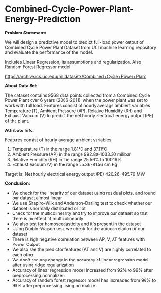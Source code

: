 # Combined-Cycle-Power-Plant-Energy-Prediction

**Problem Statement:**

We will design a predictive model to predict full-load power output of Combined Cycle Power Plant Dataset from UCI machine learning repository and evaluate the performance of the model.

Includes Linear Regression, its assumptions and regularization. Also Random Forest Regressor model

https://archive.ics.uci.edu/ml/datasets/Combined+Cycle+Power+Plant

**About Data Set:**

The dataset contains 9568 data points collected from a Combined Cycle Power Plant over 6 years (2006-2011), when the power plant was set to work with full load. Features consist of hourly average ambient variables Temperature (T), Ambient Pressure (AP), Relative Humidity (RH) and Exhaust Vacuum (V) to predict the net hourly electrical energy output (PE) of the plant.

**Attribute Info:**

Features consist of hourly average ambient variables:

1. Temperature (T) in the range 1.81°C and 37.11°C
2. Ambient Pressure (AP) in the range 992.89-1033.30 milibar
3. Relative Humidity (RH) in the range 25.56% to 100.16%
4. Exhaust Vacuum (V) in the range 25.36-81.56 cm Hg

Target is:
Net hourly electrical energy output (PE) 420.26-495.76 MW

**Conclusion:**

* We check for the linearity of our dataset using residual plots, and found our dataset almost linear
* We use Shapiro-Wilk and Anderson-Darling test to check whether our dataset is normally distributed or not
* Check for the multicolinearity and try to improve our dataset so that there is no effect of multicolinearity
* We also test for homoscedasticity and it's present in the dataset
* Using Durbin-Watson test, we check for the autocorrelation of our dataset
* There is high negative correlation between AP, V, AT features with Power Output
* We also see the predictor features (AT and V) are highly correlated to each other
* We don't see any change in the accuracy of linear regression model after using  ridge regularization
* Accuracy of linear regression model increased from 92% to 99% after preprocessing.normalize()
* Accuracy of random forest regressor model has increaded from 96% to 99% after preprocessing using normalize
